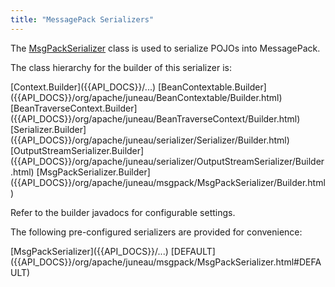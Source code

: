 ```yaml
---
title: "MessagePack Serializers"
---
```


The [MsgPackSerializer]({{API_DOCS}}/org/apache/juneau/msgpack/MsgPackSerializer.html) class is used to serialize POJOs
into MessagePack.

The class hierarchy for the builder of this serializer is:

<tree>
<node-0><java-abstract-class>[Context.Builder]({{API_DOCS}}/...)</java-abstract-class></node-0>
<node-1><java-abstract-class>[BeanContextable.Builder]({{API_DOCS}}/org/apache/juneau/BeanContextable/Builder.html)</java-abstract-class></node-1>
<node-2><java-abstract-class>[BeanTraverseContext.Builder]({{API_DOCS}}/org/apache/juneau/BeanTraverseContext/Builder.html)</java-abstract-class></node-2>
<node-3><java-abstract-class>[Serializer.Builder]({{API_DOCS}}/org/apache/juneau/serializer/Serializer/Builder.html)</java-abstract-class></node-3>
<node-4><java-abstract-class>[OutputStreamSerializer.Builder]({{API_DOCS}}/org/apache/juneau/serializer/OutputStreamSerializer/Builder.html)</java-abstract-class></node-4>
<node-5><java-class>[MsgPackSerializer.Builder]({{API_DOCS}}/org/apache/juneau/msgpack/MsgPackSerializer/Builder.html)</java-class></node-5>
</tree>

Refer to the builder javadocs for configurable settings.

The following pre-configured serializers are provided for convenience:

<tree>
<node-0><java-class>[MsgPackSerializer]({{API_DOCS}}/...)</java-class></node-0>
<node-1><javac-field>[DEFAULT]({{API_DOCS}}/org/apache/juneau/msgpack/MsgPackSerializer.html#DEFAULT)</javac-field></node-1>
</tree>